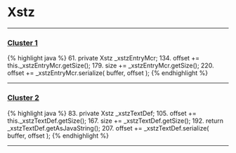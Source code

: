 # Xstz

***

### [Cluster 1](./1)
{% highlight java %}
61. private Xstz _xstzEntryMcr;
134.     offset += this._xstzEntryMcr.getSize();
179.     size += _xstzEntryMcr.getSize();
220.     offset += _xstzEntryMcr.serialize( buffer, offset );
{% endhighlight %}

***

### [Cluster 2](./2)
{% highlight java %}
83. private Xstz _xstzTextDef;
105.         offset += this._xstzTextDef.getSize();
167.         size += _xstzTextDef.getSize();
192.     return _xstzTextDef.getAsJavaString();
207.         offset += _xstzTextDef.serialize( buffer, offset );
{% endhighlight %}

***

